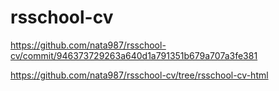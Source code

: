 # rsschool-cv

https://github.com/nata987/rsschool-cv/commit/946373729263a640d1a791351b679a707a3fe381


https://github.com/nata987/rsschool-cv/tree/rsschool-cv-html
